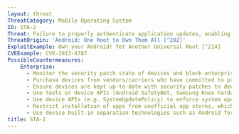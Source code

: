```yaml
---
layout: threat
ThreatCategory: Mobile Operating System
ID: STA-2
Threat: Failure to properly authenticate application updates, enabling attackers to cause installation of malicious apps.
ThreatOrigin: 'Android: One Root to Own Them All [^202]'
ExploitExample: Own your Android! Yet Another Universal Root [^214]
CVEExample: CVE-2013-4787
PossibleCountermeasures:
    Enterprise:
      - Monitor the security patch state of devices and block enterprise connectivity from out-of-date devices with known exploitable vulnerabilities.
      - Purchase devices from vendors/carriers who have committed to providing timely updates or who have known track records for prompt updates.
      - Ensure devices are kept up-to-date with security patches to decrease the likelihood that they can be rooted/jailbroken.
      - Use tools or device APIs (Android SafetyNet, Samsung Knox hardware-backed remote attestation, or other applicable remote attestation technologies) to detect and block enterprise connectivity from known compromised devices.
      - Use device APIs (e.g. SystemUpdatePolicy) to enforce system update policies.
      - Restrict installation of apps from unofficial app stores, which may not undergo certificate validation processes (e.g., side-loading)
      - Use device built-in separation technologies such as Android for Work, Apple iOS managed apps, or Samsung Knox Workspace to provide a level of separation between enterprise apps and potentially harmful personal-use apps.
title: STA-2
---
```

